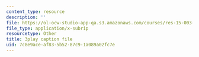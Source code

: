 ```yaml
---
content_type: resource
description: ''
file: https://ol-ocw-studio-app-qa.s3.amazonaws.com/courses/res-15-003-shaping-the-future-of-work-15-662x-spring-2016/7c8e9aceaf835b5287c91a089a02fc7e_8MLEYc3PLUc.vtt
file_type: application/x-subrip
resourcetype: Other
title: 3play caption file
uid: 7c8e9ace-af83-5b52-87c9-1a089a02fc7e
---
```

